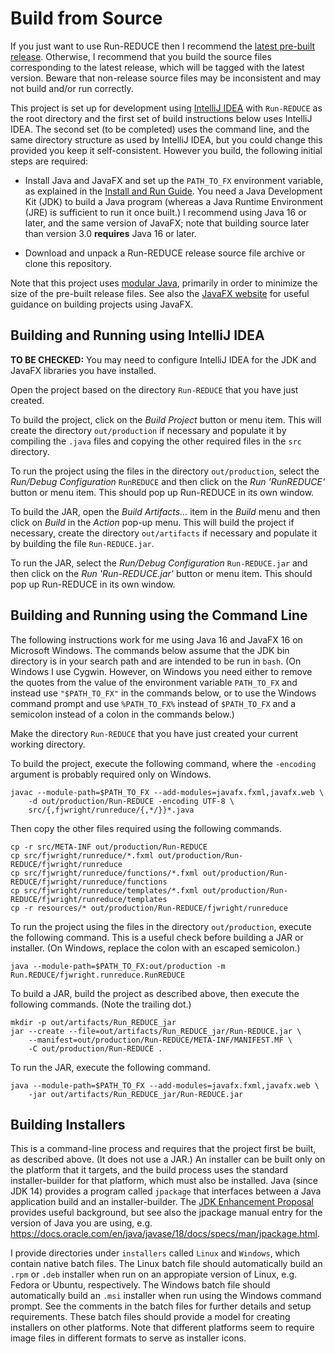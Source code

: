 Build from Source
=================

If you just want to use Run-REDUCE then I recommend the [latest
pre-built
release](https://github.com/fjwright/Run-REDUCE/releases/latest).
Otherwise, I recommend that you build the source files corresponding
to the latest release, which will be tagged with the latest version.
Beware that non-release source files may be inconsistent and may not
build and/or run correctly.

This project is set up for development using [IntelliJ
IDEA](https://www.jetbrains.com/idea/) with `Run-REDUCE` as the root
directory and the first set of build instructions below uses IntelliJ
IDEA. The second set (to be completed) uses the command line, and the
same directory structure as used by IntelliJ IDEA, but you could
change this provided you keep it self-consistent.  However you build,
the following initial steps are required:

* Install Java and JavaFX and set up the `PATH_TO_FX` environment
variable, as explained in the [Install and Run
Guide](https://fjwright.github.io/Run-REDUCE/InstallAndRun.html).
You need a Java Development Kit (JDK) to build a Java program (whereas
a Java Runtime Environment (JRE) is sufficient to run it once built.)
I recommend using Java 16 or later, and the same version of JavaFX;
note that building source later than version 3.0 **requires** Java 16
or later.

* Download and unpack a Run-REDUCE release source file archive or
  clone this repository.

Note that this project uses [modular
Java](https://www.oracle.com/uk/corporate/features/understanding-java-9-modules.html),
primarily in order to minimize the size of the pre-built release files.
See also the [JavaFX website](https://openjfx.io/) for useful guidance
on building projects using JavaFX.

Building and Running using IntelliJ IDEA
----------------------------------------

**TO BE CHECKED:** You may need to configure IntelliJ IDEA for the JDK
and JavaFX libraries you have installed.

Open the project based on the directory `Run-REDUCE` that you have
just created.

To build the project, click on the *Build Project* button or menu
item.  This will create the directory `out/production` if necessary
and populate it by compiling the `.java` files and copying the other
required files in the `src` directory.

To run the project using the files in the directory `out/production`,
select the *Run/Debug Configuration* `RunREDUCE` and then click on the
*Run 'RunREDUCE'* button or menu item.  This should pop up Run-REDUCE
in its own window.

To build the JAR, open the *Build Artifacts...* item in the *Build*
menu and then click on *Build* in the *Action* pop-up menu.  This will
build the project if necessary, create the directory `out/artifacts`
if necessary and populate it by building the file `Run-REDUCE.jar`.

To run the JAR, select the *Run/Debug Configuration* `Run-REDUCE.jar`
and then click on the *Run 'Run-REDUCE.jar'* button or menu item.
This should pop up Run-REDUCE in its own window.

Building and Running using the Command Line
-------------------------------------------

The following instructions work for me using Java 16 and JavaFX 16 on
Microsoft Windows.  The commands below assume that the JDK bin
directory is in your search path and are intended to be run in `bash`.
(On Windows I use Cygwin.  However, on Windows you need either to
remove the quotes from the value of the environment variable
`PATH_TO_FX` and instead use `"$PATH_TO_FX"` in the commands below, or
to use the Windows command prompt and use `%PATH_TO_FX%` instead of
`$PATH_TO_FX` and a semicolon instead of a colon in the commands
below.)

Make the directory `Run-REDUCE` that you have just created your
current working directory.

To build the project, execute the following command, where the
`-encoding` argument is probably required only on Windows.

```shell
javac --module-path=$PATH_TO_FX --add-modules=javafx.fxml,javafx.web \
    -d out/production/Run-REDUCE -encoding UTF-8 \
    src/{,fjwright/runreduce/{,*/}}*.java
```

Then copy the other files required using the following commands.

```shell
cp -r src/META-INF out/production/Run-REDUCE
cp src/fjwright/runreduce/*.fxml out/production/Run-REDUCE/fjwright/runreduce
cp src/fjwright/runreduce/functions/*.fxml out/production/Run-REDUCE/fjwright/runreduce/functions
cp src/fjwright/runreduce/templates/*.fxml out/production/Run-REDUCE/fjwright/runreduce/templates
cp -r resources/* out/production/Run-REDUCE/fjwright/runreduce
```

To run the project using the files in the directory `out/production`,
execute the following command.  This is a useful check before building
a JAR or installer.  (On Windows, replace the colon with an escaped
semicolon.)

```shell
java --module-path=$PATH_TO_FX:out/production -m Run.REDUCE/fjwright.runreduce.RunREDUCE
```

To build a JAR, build the project as described above, then execute the
following commands.  (Note the trailing dot.)

```shell
mkdir -p out/artifacts/Run_REDUCE_jar
jar --create --file=out/artifacts/Run_REDUCE_jar/Run-REDUCE.jar \
    --manifest=out/production/Run-REDUCE/META-INF/MANIFEST.MF \
    -C out/production/Run-REDUCE .
```

To run the JAR, execute the following command.

```shell
java --module-path=$PATH_TO_FX --add-modules=javafx.fxml,javafx.web \
    -jar out/artifacts/Run_REDUCE_jar/Run-REDUCE.jar
```

Building Installers
-------------------

This is a command-line process and requires that the project first be
built, as described above.  (It does not use a JAR.)  An installer can
be built only on the platform that it targets, and the build process
uses the standard installer-builder for that platform, which must also
be installed.  Java (since JDK 14) provides a program called
`jpackage` that interfaces between a Java application build and an
installer-builder.  The [JDK Enhancement
Proposal](https://openjdk.org/jeps/392) provides useful background,
but see also the jpackage manual entry for the version of Java you are
using,
e.g. https://docs.oracle.com/en/java/javase/18/docs/specs/man/jpackage.html.

I provide directories under `installers` called `Linux` and `Windows`,
which contain native batch files.  The Linux batch file should
automatically build an `.rpm` or `.deb` installer when run on an
appropiate version of Linux, e.g. Fedora or Ubuntu, respectively.  The
Windows batch file should automatically build an `.msi` installer when
run using the Windows command prompt.  See the comments in the batch
files for further details and setup requirements.  These batch files
should provide a model for creating installers on other platforms.
Note that different platforms seem to require image files in different
formats to serve as installer icons.
